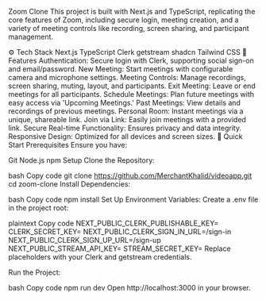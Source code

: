 Zoom Clone
This project is built with Next.js and TypeScript, replicating the core features of Zoom, including secure login, meeting creation, and a variety of meeting controls like recording, screen sharing, and participant management.

⚙️ Tech Stack
Next.js
TypeScript
Clerk
getstream
shadcn
Tailwind CSS
🔋 Features
Authentication: Secure login with Clerk, supporting social sign-on and email/password.
New Meeting: Start meetings with configurable camera and microphone settings.
Meeting Controls: Manage recordings, screen sharing, muting, layout, and participants.
Exit Meeting: Leave or end meetings for all participants.
Schedule Meetings: Plan future meetings with easy access via 'Upcoming Meetings.'
Past Meetings: View details and recordings of previous meetings.
Personal Room: Instant meetings via a unique, shareable link.
Join via Link: Easily join meetings with a provided link.
Secure Real-time Functionality: Ensures privacy and data integrity.
Responsive Design: Optimized for all devices and screen sizes.
🤸 Quick Start
Prerequisites
Ensure you have:

Git
Node.js
npm
Setup
Clone the Repository:

bash
Copy code
git clone https://github.com/MerchantKhalid/videoapp.git
cd zoom-clone
Install Dependencies:

bash
Copy code
npm install
Set Up Environment Variables: Create a .env file in the project root:

plaintext
Copy code
NEXT_PUBLIC_CLERK_PUBLISHABLE_KEY=
CLERK_SECRET_KEY=
NEXT_PUBLIC_CLERK_SIGN_IN_URL=/sign-in
NEXT_PUBLIC_CLERK_SIGN_UP_URL=/sign-up
NEXT_PUBLIC_STREAM_API_KEY=
STREAM_SECRET_KEY=
Replace placeholders with your Clerk and getstream credentials.

Run the Project:

bash
Copy code
npm run dev
Open http://localhost:3000 in your browser.
